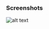 ### Screenshots

![alt text](https://github.com/andreiseverin/WeaponMod-guns-backup/blob/main/wpn_grapple/grapple.png?raw=true)